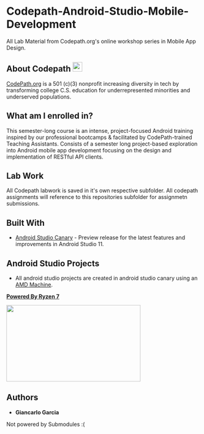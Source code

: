 # Codepath-Android-Studio-Mobile-Development
All Lab Material from Codepath.org's online workshop series in Mobile App Design.

## About Codepath <img src="https://avatars3.githubusercontent.com/u/3710273?s=200&v=4" width="25" height="25">
[CodePath.org](https://codepath.org/about) is a 501 (c)(3) nonprofit increasing diversity in tech by transforming college C.S. education for underrepresented minorities and underserved populations.

## What am I enrolled in?
This semester-long course is an intense, project-focused Android training inspired by our professional bootcamps & facilitated by CodePath-trained Teaching Assistants. Consists of a semester long project-based exploration into Android mobile app development focusing on the design and implementation of RESTful API clients. 

## Lab Work
All Codepath labwork is saved in it's own respective subfolder. All codepath assignments will reference to this repositories subfolder for assignmetn submissions.

## Built With 
* [Android Studio Canary](https://developer.android.com/studio/preview) - Preview release for the latest features and improvements in Android Studio 11.

## Android Studio Projects
* All android studio projects are created in android studio canary using an [AMD Machine](https://github.com/ggiande/Codepath-Android-Studio-Mobile-Development/tree/master/AMD-Chip-on-Android-Studio).

**[Powered By Ryzen 7](https://www.amd.com/en/ryzen-7)** 

<img src="https://i.ytimg.com/vi/Nzy3jcFEpBw/maxresdefault.jpg" width="350" height="200">



## Authors
* **Giancarlo Garcia**

Not powered by Submodules :(
